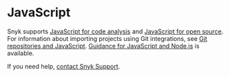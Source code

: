 # JavaScript

Snyk supports [JavaScript for code analysis](javascript-for-code-analysis.md) and [JavaScript for open source](javascript-for-open-source.md). For information about importing projects using Git integrations, see [Git repositories and JavaScript](git-repositories-and-javascript.md). [Guidance for JavaScript and Node.js](best-practices-for-javascript-and-node.js.md) is available.

If you need help, [contact Snyk Support](https://support.snyk.io/hc/en-us).&#x20;
